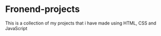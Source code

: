 # Fronend-projects
This is a collection of my projects that i have made using HTML, CSS and JavaScript
